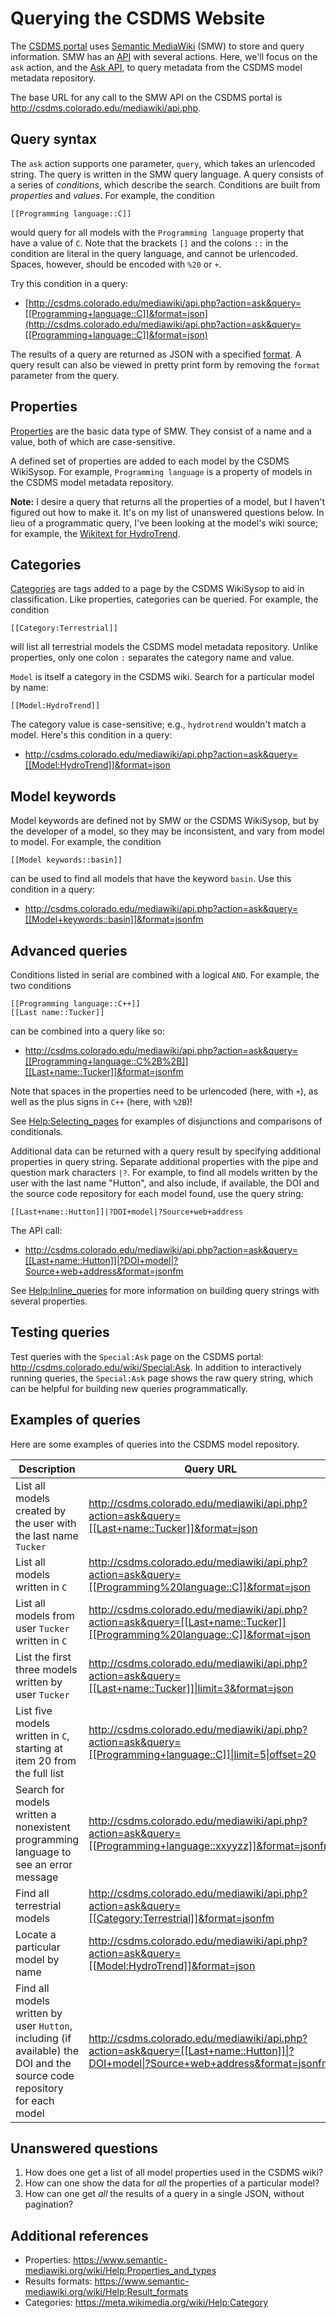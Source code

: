 # Querying the CSDMS Website

The [CSDMS portal](http://csdms.colorado.edu/wiki/Main_Page) uses
[Semantic MediaWiki](https://www.semantic-mediawiki.org/wiki/Semantic_MediaWiki) (SMW)
to store and query information.
SMW has an [API](https://www.semantic-mediawiki.org/w/api.php) with several actions.
Here, we'll focus on the `ask` action,
and the [Ask API](https://www.semantic-mediawiki.org/wiki/Ask_API),
to query metadata from the CSDMS model metadata repository.

The base URL for any call to the SMW API on the CSDMS portal is
http://csdms.colorado.edu/mediawiki/api.php.


## Query syntax

The `ask` action supports one parameter, `query`,
which takes an urlencoded string.
The query is written in the SMW query language.
A query consists of a series of *conditions*,
which describe the search.
Conditions are built from *properties* and *values*.
For example, the condition
```
[[Programming language::C]]
```
would query for all models with the `Programming language` property
that have a value of `C`.
Note that the brackets `[]` and the colons `::` in the condition
are literal in the query language,
and cannot be urlencoded.
Spaces, however, should be encoded with `%20` or `+`.

Try this condition in a query:
* [http://csdms.colorado.edu/mediawiki/api.php?action=ask&query=[[Programming+language::C]]&format=json](http://csdms.colorado.edu/mediawiki/api.php?action=ask&query=[[Programming+language::C]]&format=json)

The results of a query are returned as JSON
with a specified
[format](https://www.semantic-mediawiki.org/wiki/Serialization_%28JSON%29).
A query result can also be viewed in pretty print form 
by removing the `format` parameter from the query.


## Properties

[Properties](https://www.semantic-mediawiki.org/wiki/Help:Properties_and_types)
are the basic data type of SMW.
They consist of a name and a value,
both of which are case-sensitive.

A defined set of properties are added to each model
by the CSDMS WikiSysop.
For example,
`Programming language` is a property of models
in the CSDMS model metadata repository.

**Note:**
I desire a query that returns all the properties of a model,
but I haven't figured out how to make it.
It's on my list of unanswered questions below.
In lieu of a programmatic query,
I've been looking at the model's wiki source;
for example, the
[Wikitext for HydroTrend](http://csdms.colorado.edu/mediawiki/index.php?title=Model:HydroTrend&action=edit).


## Categories

[Categories](https://www.semantic-mediawiki.org/wiki/Help:Editing) 
are tags added to a page
by the CSDMS WikiSysop
to aid in classification.
Like properties,
categories can be queried.
For example,
the condition
```
[[Category:Terrestrial]]
```
will list all terrestrial models the CSDMS model metadata repository.
Unlike properties,
only one colon `:` separates the category name and value.

`Model` is itself a category in the CSDMS wiki.
Search for a particular model by name:
```
[[Model:HydroTrend]]
```
The category value is case-sensitive;
e.g., `hydrotrend` wouldn't match a model.
Here's this condition in a query:

* http://csdms.colorado.edu/mediawiki/api.php?action=ask&query=[[Model:HydroTrend]]&format=json


## Model keywords

Model keywords are defined not by SMW or the CSDMS WikiSysop,
but by the developer of a model,
so they may be inconsistent,
and vary from model to model.
For example, the condition
```
[[Model keywords::basin]]
```
can be used to find all models that have the keyword `basin`.
Use this condition in a query:

* http://csdms.colorado.edu/mediawiki/api.php?action=ask&query=[[Model+keywords::basin]]&format=jsonfm


## Advanced queries

Conditions listed in serial are combined with a logical `AND`.
For example,
the two conditions
```
[[Programming language::C++]]
[[Last name::Tucker]]
```
can be combined into a query like so:

* http://csdms.colorado.edu/mediawiki/api.php?action=ask&query=[[Programming+language::C%2B%2B]][[Last+name::Tucker]]&format=jsonfm

Note that spaces in the properties need to be urlencoded
(here, with `+`),
as well as the plus signs in `C++`
(here, with `%2B`)!

See [Help:Selecting_pages](https://www.semantic-mediawiki.org/wiki/Help:Selecting_pages)
for examples of disjunctions and comparisons of conditionals.

Additional data can be returned with a query result
by specifying additional properties in query string.
Separate additional properties with the pipe and question mark characters `|?`.
For example,
to find all models written by the user with the last name "Hutton",
and also include, if available,
the DOI and the source code repository for each model found,
use the query string:
```
[[Last+name::Hutton]]|?DOI+model|?Source+web+address
```
The API call:

* http://csdms.colorado.edu/mediawiki/api.php?action=ask&query=[[Last+name::Hutton]]|?DOI+model|?Source+web+address&format=jsonfm

See [Help:Inline_queries](https://www.semantic-mediawiki.org/wiki/Help:Inline_queries)
for more information on building query strings with several properties.


## Testing queries

Test queries with the `Special:Ask` page on the CSDMS portal:
http://csdms.colorado.edu/wiki/Special:Ask.
In addition to interactively running queries,
the `Special:Ask` page shows the raw query string,
which can be helpful for building new queries programmatically.


## Examples of queries

Here are some examples of queries into the CSDMS model repository.

<table><thead>
<tr>
<th>Description</th>
<th>Query URL</th>
</tr>
</thead><tbody>
<tr>
<td>List all models created by the user with the last name <code>Tucker</code></td>
<td><a href="http://csdms.colorado.edu/mediawiki/api.php?action=ask&amp;query=%5B%5BLast+name::Tucker%5D%5D&amp;format=json">http://csdms.colorado.edu/mediawiki/api.php?action=ask&query=[[Last+name::Tucker]]&format=json</a></td>
</tr>
<tr>
<td>List all models written in <code>C</code></td>
<td><a href="http://csdms.colorado.edu/mediawiki/api.php?action=ask&amp;query=%5B%5BProgramming%20language::C%5D%5D&amp;format=json">http://csdms.colorado.edu/mediawiki/api.php?action=ask&query=[[Programming%20language::C]]&format=json</a></td>
</tr>
<tr>
<td>List all models from user <code>Tucker</code> written in <code>C</code></td>
<td><a href="http://csdms.colorado.edu/mediawiki/api.php?action=ask&amp;query=%5B%5BLast+name::Tucker%5D%5D%5B%5BProgramming%20language::C%5D%5D&amp;format=json">http://csdms.colorado.edu/mediawiki/api.php?action=ask&amp;query=[[Last+name::Tucker]][[Programming%20language::C]]&amp;format=json</a></td>
</tr>
<tr>
<td>List the first three models written by user <code>Tucker</code></td>
<td><a href="http://csdms.colorado.edu/mediawiki/api.php?action=ask&amp;query=%5B%5BLast+name::Tucker%5D%5D&#124;limit=3&amp;format=json">http://csdms.colorado.edu/mediawiki/api.php?action=ask&amp;query=[[Last+name::Tucker]]|limit=3&amp;format=json</a></td>
</tr>
<tr>
<td>List five models written in <code>C</code>, starting at item 20 from the full list</td>
<td><a href="http://csdms.colorado.edu/mediawiki/api.php?action=ask&amp;query=%5B%5BProgramming+language::C%5D%5D&#124;limit=5&#124;offset=20">http://csdms.colorado.edu/mediawiki/api.php?action=ask&amp;query=[[Programming+language::C]]|limit=5|offset=20</a></td>
</tr>
<tr>
<td>Search for models written a nonexistent programming language to see an error message</td>
<td><a href="http://csdms.colorado.edu/mediawiki/api.php?action=ask&amp;query=%5B%5BProgramming+language::xxyyzz%5D%5D&amp;format=jsonfm">http://csdms.colorado.edu/mediawiki/api.php?action=ask&amp;query=[[Programming+language::xxyyzz]]&amp;format=jsonfm</a></td>
</tr>
<tr>
<td>Find all terrestrial models</td>
<td><a href="http://csdms.colorado.edu/mediawiki/api.php?action=ask&amp;query=%5B%5BCategory:Terrestrial%5D%5D&amp;format=jsonfm">http://csdms.colorado.edu/mediawiki/api.php?action=ask&amp;query=[[Category:Terrestrial]]&amp;format=jsonfm</a></td>
</tr>
<tr>
<td>Locate a particular model by name</td>
<td><a href="http://csdms.colorado.edu/mediawiki/api.php?action=ask&amp;query=%5B%5BModel:HydroTrend%5D%5D&amp;format=json">http://csdms.colorado.edu/mediawiki/api.php?action=ask&amp;query=[[Model:HydroTrend]]&amp;format=json</a></td>
</tr>
<tr>
<td>Find all models written by user <code>Hutton</code>, including (if available) the DOI and the source code repository for each model</td>
<td><a href="http://csdms.colorado.edu/mediawiki/api.php?action=ask&amp;query=%5B%5BLast+name::Hutton%5D%5D&#124;?DOI+model&#124;?Source+web+address&amp;format=jsonfm">http://csdms.colorado.edu/mediawiki/api.php?action=ask&amp;query=[[Last+name::Hutton]]&#124;?DOI+model&#124;?Source+web+address&format=jsonfm</a></td>
</tr>
</tbody></table>


## Unanswered questions

1. How does one get a list of all model properties used in the CSDMS
   wiki?
1. How can one show the data for *all* the properties of a particular
   model?
1. How can one get *all* the results of a query in a single JSON,
   without pagination?


## Additional references

* Properties: https://www.semantic-mediawiki.org/wiki/Help:Properties_and_types
* Results formats: https://www.semantic-mediawiki.org/wiki/Help:Result_formats
* Categories: https://meta.wikimedia.org/wiki/Help:Category
